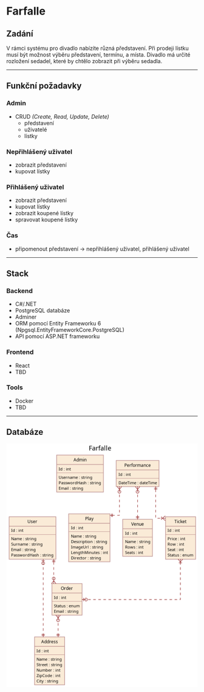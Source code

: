 # Farfalle

## Zadání
V rámci systému pro divadlo nabízíte různá představení. Při prodeji lístku musí být možnost výběru představení, termínu, a místa. Divadlo má určité rozložení sedadel, které by chtělo zobrazit při výběru sedadla.

---

## Funkční požadavky

### Admin
* CRUD _(Create, Read, Update, Delete)_
    * představení
    * uživatelé
    * lístky

### Nepřihlášený uživatel
* zobrazit představení
* kupovat lístky

### Přihlášený uživatel
* zobrazit představení
* kupovat lístky
* zobrazit koupené lístky
* spravovat koupené lístky

### Čas
* připomenout představení → nepřihlášený uživatel, přihlášený uživatel

---
## Stack

### Backend
* C#/.NET
* PostgreSQL databáze
* Adminer
* ORM pomocí Entity Frameworku 6 (Npgsql.EntityFrameworkCore.PostgreSQL)
* API pomocí ASP.NET frameworku

### Frontend
* React
* TBD

### Tools
* Docker
* TBD

---

## Databáze

![database](/Models/ERD.png)
